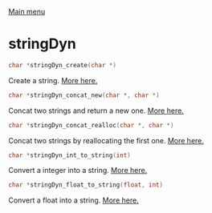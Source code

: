 [Main menu](../Readme.md)

# stringDyn

```C
char *stringDyn_create(char *)
```
Create a string. [More here.](./functions/stringDyn_create.md)

```C
char *stringDyn_concat_new(char *, char *)
```
Concat two strings and return a new one. [More here.](./functions/stringDyn_concat_new.md)

```C
char *stringDyn_concat_realloc(char *, char *)
```
Concat two strings by reallocating the first one. [More here.](./functions/stringDyn_concat_realloc.md)

```C
char *stringDyn_int_to_string(int)
```
Convert a integer into a string. [More here.](./functions/stringDyn_int_to_string.md)

```C
char *stringDyn_float_to_string(float, int)
```
Convert a float into a string. [More here.](./functions/stringDyn_float_to_string.md)
